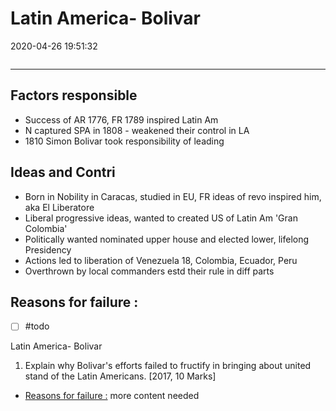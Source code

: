 # Latin America- Bolivar
2020-04-26 19:51:32
```toc
```
---


##   Factors responsible
-   Success of AR 1776, FR 1789 inspired Latin Am
-   N captured SPA in 1808 - weakened their control in LA
-   1810 Simon Bolivar took responsibility of leading
##   Ideas and Contri
-   Born in Nobility in Caracas, studied in EU, FR ideas of revo inspired him, aka El Liberatore
-   Liberal progressive ideas, wanted to created US of Latin Am 'Gran Colombia'
-   Politically wanted nominated upper house and elected lower, lifelong Presidency
-   Actions led to liberation of Venezuela 18, Colombia, Ecuador, Peru
-   Overthrown by local commanders estd their rule in diff parts
##   Reasons for failure :
- [ ] #todo 






Latin America- Bolivar


1. Explain why Bolivar's efforts failed to fructify in bringing about united stand of the Latin Americans. [2017, 10 Marks]
-   [Reasons for failure :](onenote:[[Latin]]%20America-%20Bolivar&section-id={F3E029CD-4D3F-4B5D-B396-203309A5D924}&page-id={6AEAA9B9-56A1-4970-9882-7DD7A6FBD6C7}&object-id={096410CC-2949-43F5-840A-97715DD4DA80}&B&base-path=https://d.docs.live.net/bbc8be5bd337910c/Documents/History%20Optional/World%20History/Part%20II/Liberation%20from%20Colonial%20Rule.one) more content needed